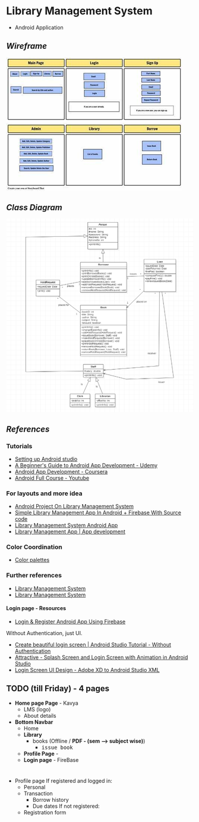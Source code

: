 # Library Management System

- Android Application

## *Wireframe*

![LMS](documentation/images/wireframe.jpg)

## *Class Diagram*

![class-diagram](documentation/images/class-diagram.png)

## *References*

### Tutorials

- [Setting up Android studio](https://youtu.be/InigFUSiPl8)
- [A Beginner's Guide to Android App Development - Udemy](https://www.udemy.com/course/a-beginners-guide-to-android-app-development/)
- [Android App Development - Coursera](https://www.coursera.org/learn/java-for-android/home/welcome)
- [Android Full Course - Youtube](https://youtu.be/aS__9RbCyHg)

### For layouts and more idea

- [Android Project On Library Management System](https://www.youtube.com/watch?v=TKum0Eg206c)
- [Simple Library Management App In Android + Firebase With Source code](https://www.youtube.com/watch?v=HCQPtRrPPcE)
- [Library Management System Android App](https://www.youtube.com/watch?v=B-CjB_dmQcw)
- [Library Management App | App development](https://www.youtube.com/watch?v=HxUVoF0IfP4)

### Color Coordination

- [Color palettes](https://coolors.co/palettes/trending)

### Further references

- [Library Management System](https://github.com/OSSpk/Library-Management-System-JAVA)
- [Library Management System](https://github.com/yliu12138/Android-Library-Management-System)

#### Login page - Resources

- [Login & Register Android App Using Firebase](https://www.youtube.com/watch?v=tbh9YaWPKKs)

Without Authentication, just UI.

- [Create beautiful login screen | Android Studio Tutorial - Without Authentication](https://www.youtube.com/watch?v=GAdGmJxfcf8)
- [Attractive - Splash Screen and Login Screen with Animation in Android Studio](https://www.youtube.com/watch?v=-7xLyPLJ_NI)
- [Login Screen UI Design - Adobe XD to Android Studio XML](https://www.youtube.com/watch?v=IVE5ETGEoA4)


## TODO (till Friday) - 4 pages

- **Home page Page** - Kavya
  - LMS (logo)
  - About details
- **Bottom Navbar**
  - Home 
  - **Library**
    - books (Offline / **PDF - (sem --> subject wise)**)
      - <kbd>issue book</kbd>
  - **Profile Page** - 
  - **Login page** - FireBase

#
  
- Profile page
If registered and logged in:
  - Personal
  - Transaction
    - Borrow history
    - Due dates
If not registered:
  - Registration form



